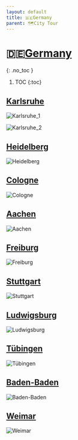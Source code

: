 ```yaml
---
layout: default
title: 🇩🇪Germany
parent: 🗺City Tour
---
```


# 🇩🇪[Germany](https://en.wikipedia.org/wiki/Germany)
{: .no_toc }
1. TOC
{:toc}

## [Karlsruhe](https://en.wikipedia.org/wiki/Karlsruhe)

![Karlsruhe_1](🇩🇪Germany/Karlsruhe_1.jpeg)

![Karlsruhe_2](🇩🇪Germany/Karlsruhe_2.jpeg)

## [Heidelberg](https://en.wikipedia.org/wiki/Heidelberg)

![Heidelberg](🇩🇪Germany/Heidelberg.jpeg)

## [Cologne](https://en.wikipedia.org/wiki/Cologne)

![Cologne](🇩🇪Germany/Cologne.jpeg)

## [Aachen](https://en.wikipedia.org/wiki/Aachen)

![Aachen](🇩🇪Germany/Aachen.jpeg)

## [Freiburg](https://en.wikipedia.org/wiki/Freiburg_im_Breisgau)

![Freiburg](🇩🇪Germany/Freiburg.jpeg)

## [Stuttgart](https://en.wikipedia.org/wiki/Stuttgart)

![Stuttgart](🇩🇪Germany/Stuttgart.jpeg)

## [Ludwigsburg](https://en.wikipedia.org/wiki/Ludwigsburg)

![Ludwigsburg](🇩🇪Germany/Ludwigsburg.jpeg)

## [Tübingen](https://en.wikipedia.org/wiki/Tübingen)

![Tübingen](🇩🇪Germany/Tübingen.jpeg)

## [Baden-Baden](https://en.wikipedia.org/wiki/Baden-Baden)

![Baden-Baden](🇩🇪Germany/Baden-Baden.jpeg)

## [Weimar](https://en.wikipedia.org/wiki/Weimar)

![Weimar](🇩🇪Germany/Weimar.jpeg)